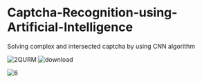 # Captcha-Recognition-using-Artificial-Intelligence
Solving complex and intersected captcha by using CNN algorithm

![2QURM](https://user-images.githubusercontent.com/40704091/78456791-0cd29f00-76a6-11ea-9c58-87e17824110f.jpg)
![download](https://user-images.githubusercontent.com/40704091/78456878-ccbfec00-76a6-11ea-99bb-063da8178e6b.jpeg)

![6](https://user-images.githubusercontent.com/40704091/78456766-ea408600-76a5-11ea-8ec3-de209a20dc7d.jpeg)

